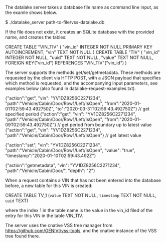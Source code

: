 The datalake server takes a database file name as command line input, as the examle shows below.

$ ./datalake_server path-to-file/vss-datalake.db

If the file does not exist, it creates an SQLite database with the provided name, and creates the tables:

CREATE TABLE "VIN_TIV" ( "vin_id" INTEGER NOT NULL PRIMARY KEY AUTOINCREMENT, "vin" TEXT NOT NULL )
CREATE TABLE "TIV" ( "vin_id" INTEGER NOT NULL, "uuid" TEXT NOT NULL, "value" TEXT NOT NULL, FOREIGN KEY("vin_id") REFERENCES "VIN_TIV"("vin_id") )

The server supports the methods get/set/getmetadata. These methods are requested by the client via HTTP POST, with a JSON payload that specifies which method is requested, and the accompanying input parameters, see examples below (also found in datalake-request-examples.txt).


{"action":"get", "vin": "YV1DZ8256C2271234", "path":"Vehicle/Cabin/Door/Row1/Left/IsOpen", "from":"2020-01-01T02:59:43.492750Z", "to":"2020-03-31T02:59:43.492750Z"} // get specified period
{"action":"get", "vin": "YV1DZ8256C2271234", "path":"Vehicle/Cabin/Door/Row1/Left/IsOpen", "from":"2020-01-09T02:59:43.492750Z"}  // get period from boundary up to latest value
{"action":"get", "vin": "YV1DZ8256C2271234", "path":"Vehicle/Cabin/Door/Row1/Left/IsOpen"}  // get latest value


{"action":"set", "vin": "YV1DZ8256C2271234", "path":"Vehicle/Cabin/Door/Row1/Left/IsOpen", "value": "true", "timestamp":"2020-01-10T02:59:43.492Z"}


{"action":"getmetadata", "vin": "YV1DZ8256C2271234", "path":"Vehicle/Cabin/Door/", "depth": "2"}

When a request contains a VIN that has not been entered into the database before, a new table for this VIN is created:

CREATE TABLE TV_1 (`value` TEXT NOT NULL, `timestamp` TEXT NOT NULL, `uuid` TEXT)

where the index 1 in the table name is the value in the vin_id filed of the entry for this VIN in the table VIN_TIV.

The server uses the cnative VSS tree manager from https://github.com/GENIVI/vss-tools, and the cnative instance of the VSS tree found there. 
